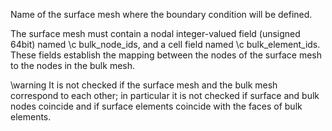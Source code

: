 Name of the surface mesh where the boundary condition will be defined.

The surface mesh must contain a nodal integer-valued field (unsigned 64bit)
named \c bulk_node_ids, and a cell field named \c bulk_element_ids. These fields
establish the mapping between the nodes of the surface mesh to the nodes in the
bulk mesh.

\warning It is not checked if the surface mesh and the bulk mesh
correspond to each other; in particular it is not checked if surface and bulk
nodes coincide and if surface elements coincide with the faces of bulk elements.

